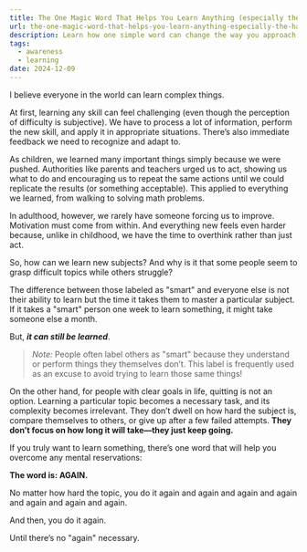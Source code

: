 ```yaml
---
title: The One Magic Word That Helps You Learn Anything (especially the hard stuff)
url: the-one-magic-word-that-helps-you-learn-anything-especially-the-hard-stuff
description: Learn how one simple word can change the way you approach learning anything, especially the hard stuff.
tags:
  - awareness
  - learning
date: 2024-12-09
---
```


I believe everyone in the world can learn complex things.

At first, learning any skill can feel challenging (even though the perception of difficulty is subjective). We have to process a lot of information, perform the new skill, and apply it in appropriate situations. There’s also immediate feedback we need to recognize and adapt to.

As children, we learned many important things simply because we were pushed. Authorities like parents and teachers urged us to act, showing us what to do and encouraging us to repeat the same actions until we could replicate the results (or something acceptable). This applied to everything we learned, from walking to solving math problems.

In adulthood, however, we rarely have someone forcing us to improve. Motivation must come from within. And everything new feels even harder because, unlike in childhood, we have the time to overthink rather than just act.

So, how can we learn new subjects? And why is it that some people seem to grasp difficult topics while others struggle?

The difference between those labeled as "smart" and everyone else is not their ability to learn but the time it takes them to master a particular subject. If it takes a "smart" person one week to learn something, it might take someone else a month.

But, ***it can still be learned***.

> _Note:_ People often label others as "smart" because they understand or perform things they themselves don’t. This label is frequently used as an excuse to avoid trying to learn those same things!

On the other hand, for people with clear goals in life, quitting is not an option. Learning a particular topic becomes a necessary task, and its complexity becomes irrelevant. They don’t dwell on how hard the subject is, compare themselves to others, or give up after a few failed attempts. **They don’t focus on how long it will take—they just keep going.**

If you truly want to learn something, there’s one word that will help you overcome any mental reservations:

**The word is: AGAIN.**

No matter how hard the topic, you do it again and again and again and again and again and again and again.

And then, you do it again.

Until there’s no "again" necessary.

